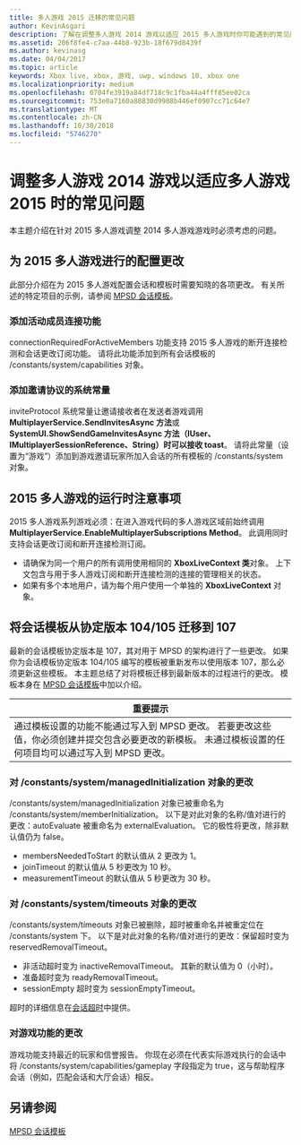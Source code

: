```yaml
---
title: 多人游戏 2015 迁移的常见问题
author: KevinAsgari
description: 了解在调整多人游戏 2014 游戏以适应 2015 多人游戏时你可能遇到的常见问题。
ms.assetid: 206f8fe4-c7aa-44b8-923b-18f679d8439f
ms.author: kevinasg
ms.date: 04/04/2017
ms.topic: article
keywords: Xbox live, xbox, 游戏, uwp, windows 10, xbox one
ms.localizationpriority: medium
ms.openlocfilehash: 0704fe3919a84df718c9c1fba44a4fff85ee02ca
ms.sourcegitcommit: 753e0a7160a88830d9908b446ef0907cc71c64e7
ms.translationtype: MT
ms.contentlocale: zh-CN
ms.lasthandoff: 10/30/2018
ms.locfileid: "5746270"
---
```

# <a name="common-issues-when-adapting-your-multiplayer-2014-title-to-multiplayer-2015"></a>调整多人游戏 2014 游戏以适应多人游戏 2015 时的常见问题

本主题介绍在针对 2015 多人游戏调整 2014 多人游戏游戏时必须考虑的问题。


## <a name="configuration-changes-to-make-for-2015-multiplayer"></a>为 2015 多人游戏进行的配置更改

此部分介绍在为 2015 多人游戏配置会话和模板时需要知晓的各项更改。 有关所述的特定项目的示例，请参阅 [MPSD 会话模板](multiplayer-session-directory.md)。

### <a name="add-a-capability-for-active-member-connection"></a>添加活动成员连接功能

connectionRequiredForActiveMembers 功能支持 2015 多人游戏的断开连接检测和会话更改订阅功能。 请将此功能添加到所有会话模板的 /constants/system/capabilities 对象。


### <a name="add-a-system-constant-for-invite-protocol"></a>添加邀请协议的系统常量

inviteProtocol 系统常量让邀请接收者在发送者游戏调用 **MultiplayerService.SendInvitesAsync 方法**或 **SystemUI.ShowSendGameInvitesAsync 方法（IUser、IMultiplayerSessionReference、String）时可以接收 toast**。 请将此常量（设置为“游戏”）添加到游戏邀请玩家所加入会话的所有模板的 /constants/system 对象。


## <a name="runtime-considerations-for-2015-multiplayer"></a>2015 多人游戏的运行时注意事项

2015 多人游戏系列游戏必须：在进入游戏代码的多人游戏区域前始终调用 **MultiplayerService.EnableMultiplayerSubscriptions Method**。 此调用同时支持会话更改订阅和断开连接检测订阅。
-   请确保为同一个用户的所有调用使用相同的 **XboxLiveContext 类**对象。 上下文包含与用于多人游戏订阅和断开连接检测的连接的管理相关的状态。
-   如果有多个本地用户，请为每个用户使用一个单独的 **XboxLiveContext** 对象。


## <a name="migrating-a-session-template-from-contract-version-104105-to-107"></a>将会话模板从协定版本 104/105 迁移到 107

最新的会话模板协定版本是 107，其对用于 MPSD 的架构进行了一些更改。 如果你为会话模板协定版本 104/105 编写的模板被重新发布以使用版本 107，那么必须更新这些模板。 本主题总结了对将模板迁移到最新版本的过程进行的更改。 模板本身在 [MPSD 会话模板](multiplayer-session-directory.md)中加以介绍。

| 重要提示                                                                                                                                                                                                                                                      |
|-----------------------------------------------------------------------------------------------------------------------------------------------------------------------------------------------------------------------------------------------------------------------------|
| 通过模板设置的功能不能通过写入到 MPSD 更改。 若要更改这些值，你必须创建并提交包含必要更改的新模板。 未通过模板设置的任何项目均可以通过写入到 MPSD 更改。 |


### <a name="changes-to-the-constantssystemmanagedinitialization-object"></a>对 /constants/system/managedInitialization 对象的更改

/constants/system/managedInitialization 对象已被重命名为 /constants/system/memberInitialization。 以下是对此对象的名称/值对进行的更改：autoEvaluate 被重命名为 externalEvaluation。 它的极性将更改，除非默认值仍为 false。
-   membersNeededToStart 的默认值从 2 更改为 1。
-   joinTimeout 的默认值从 5 秒更改为 10 秒。
-   measurementTimeout 的默认值从 5 秒更改为 30 秒。


### <a name="changes-to-the-constantssystemtimeouts-object"></a>对 /constants/system/timeouts 对象的更改

/constants/system/timeouts 对象已被删除，超时被重命名并被重定位在 /constants/system 下。 以下是对此对象的名称/值对进行的更改：保留超时变为 reservedRemovalTimeout。
-   非活动超时变为 inactiveRemovalTimeout。 其新的默认值为 0（小时）。
-   准备超时变为 readyRemovalTimeout。
-   sessionEmpty 超时变为 sessionEmptyTimeout。

超时的详细信息在[会话超时](mpsd-session-details.md)中提供。


### <a name="change-to-the-game-play-capability"></a>对游戏功能的更改

游戏功能支持最近的玩家和信誉报告。 你现在必须在代表实际游戏执行的会话中将 /constants/system/capabilities/gameplay 字段指定为 true，这与帮助程序会话（例如，匹配会话和大厅会话）相反。


## <a name="see-also"></a>另请参阅

[MPSD 会话模板](mpsd-session-details.md)
